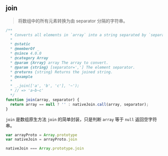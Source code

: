 ## join

> 将数组中的所有元素转换为由 separator 分隔的字符串。

```js
/**
  * Converts all elements in `array` into a string separated by `separator`.
  *
  * @static
  * @memberOf _
  * @since 4.0.0
  * @category Array
  * @param {Array} array The array to convert.
  * @param {string} [separator=','] The element separator.
  * @returns {string} Returns the joined string.
  * @example
  *
  * _.join(['a', 'b', 'c'], '~');
  * // => 'a~b~c'
  */
function join(array, separator) {
  return array == null ? '' : nativeJoin.call(array, separator);
}
```

`join` 是数组原生方法 `join` 的简单封装，只是判断 `array` 等于 `null` 返回空字符串。


```js
var arrayProto = Array.prototype
var nativeJoin = arrayProto.join

nativeJoin === Array.prototype.join
```
